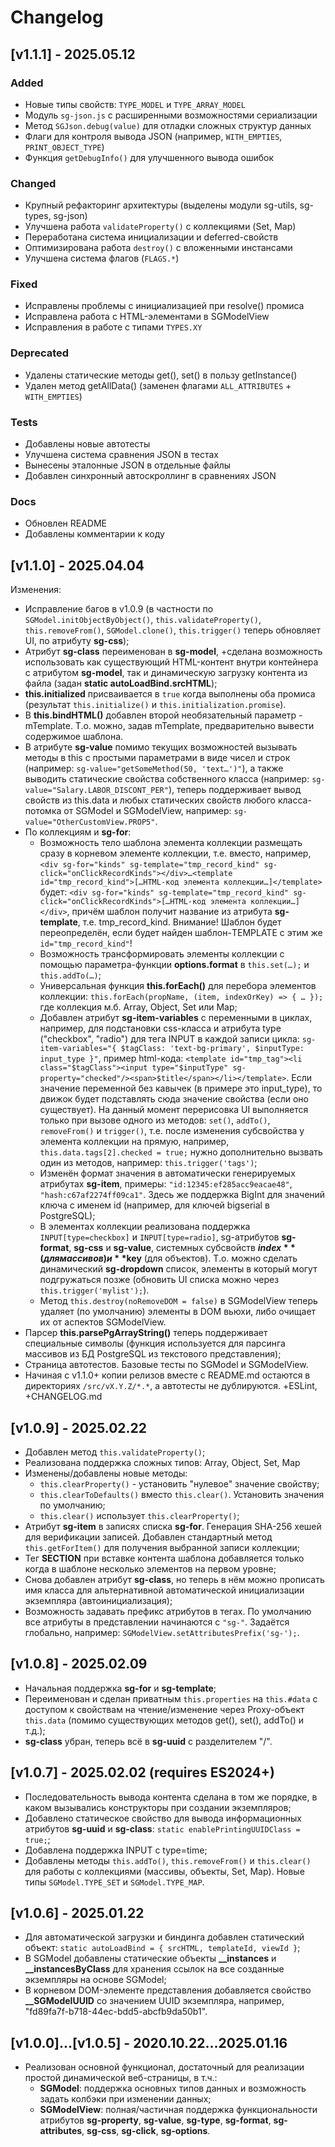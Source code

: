 # Changelog

## [v1.1.1] - 2025.05.12

### Added
- Новые типы свойств: `TYPE_MODEL` и `TYPE_ARRAY_MODEL`
- Модуль `sg-json.js` с расширенными возможностями сериализации
- Метод `SGJson.debug(value)` для отладки сложных структур данных
- Флаги для контроля вывода JSON (например, `WITH_EMPTIES`, `PRINT_OBJECT_TYPE`)
- Функция `getDebugInfo()` для улучшенного вывода ошибок

### Changed
- Крупный рефакторинг архитектуры (выделены модули sg-utils, sg-types, sg-json)
- Улучшена работа `validateProperty()` с коллекциями (Set, Map)
- Переработана система инициализации и deferred-свойств
- Оптимизирована работа `destroy()` с вложенными инстансами
- Улучшена система флагов (`FLAGS.*`)

### Fixed
- Исправлены проблемы с инициализацией при resolve() промиса
- Исправлена работа с HTML-элементами в SGModelView
- Исправления в работе с типами `TYPES.XY`

### Deprecated
- Удалены статические методы get(), set() в пользу getInstance()
- Удален метод getAllData() (заменен флагами `ALL_ATTRIBUTES` + `WITH_EMPTIES`)

### Tests
- Добавлены новые автотесты
- Улучшена система сравнения JSON в тестах
- Вынесены эталонные JSON в отдельные файлы
- Добавлен синхронный автоскроллинг в сравнениях JSON

### Docs
- Обновлен README
- Добавлены комментарии к коду

## [v1.1.0] - 2025.04.04

Изменения:
* Исправление багов в v1.0.9 (в частности по `SGModel.initObjectByObject()`, `this.validateProperty()`, `this.removeFrom()`, `SGModel.clone()`, `this.trigger()` теперь обновляет UI, по атрибуту **sg-css**);
* Атрибут **sg-class** переименован в **sg-model**, +сделана возможность использовать как существующий HTML-контент внутри контейнера с атрибутом **sg-model**, так и динамическую загрузку контента из файла (задан **static autoLoadBind.srcHTML**);
* **this.initialized** присваивается в `true` когда выполнены оба промиса (результат `this.initialize()` и `this.initialization.promise`).
* В **this.bindHTML()** добавлен второй необязательный параметр - mTemplate. Т.о. можно, задав mTemplate, предварительно вывести содержимое шаблона.
* В атрибуте **sg-value** помимо текущих возможностей вызывать методы в this с простыми параметрами в виде чисел и строк (например: `sg-value="getSomeMethod(50, 'text…')"`), а также выводить статические свойства собственного класса (например: `sg-value="Salary.LABOR_DISCONT_PER"`), теперь поддерживает вывод свойств из this.data и любых статических свойств любого класса-потомка от SGModel и SGModelView, например: `sg-value="OtherCustomView.PROP5"`.
* По коллекциям и **sg-for**:
  * Возможность тело шаблона элемента коллекции размещать сразу в корневом элементе коллекции, т.е. вместо, например, `<div sg-for="kinds" sg-template="tmp_record_kind" sg-click="onClickRecordKinds"></div>…<template id="tmp_record_kind">[…HTML-код элемента коллекции…]</template>` будет:
`<div sg-for="kinds" sg-template="tmp_record_kind" sg-click="onClickRecordKinds">[…HTML-код элемента коллекции…]</div>`, причём шаблон получит название из атрибута **sg-template**, т.е. tmp_record_kind. Внимание! Шаблон будет переопределён, если будет найден шаблон-TEMPLATE с этим же `id="tmp_record_kind"`!
  * Возможность трансформировать элементы коллекции с помощью параметра-функции **options.format** в `this.set(…);` и `this.addTo(…)`;
  * Универсальная функция **this.forEach()** для перебора элементов коллекции: `this.forEach(propName, (item, indexOrKey) => { … });` где коллекция м.б. Array, Object, Set или Map;
  * Добавлен атрибут **sg-item-variables** с переменными в циклах, например, для подстановки css-класса и атрибута type ("checkbox", "radio") для тега INPUT в каждой записи цикла: `sg-item-variables="{ $tagClass: 'text-bg-primary', $inputType: input_type }"`, пример html-кода: `<template id="tmp_tag"><li class="$tagClass"><input type="$inputType" sg-property="checked"/><span>$title</span></li></template>`. Если значение  переменной без кавычек (в примере это input_type), то движок будет подставлять сюда значение свойства (если оно существует). На данный момент перерисовка UI выполняется только при вызове одного из методов: `set()`, `addTo()`, `removeFrom()` и `trigger()`, т.е. после изменения субсвойства у элемента коллекции на прямую, например, `this.data.tags[2].checked = true;` нужно дополнительно вызвать один из методов, например: `this.trigger('tags')`;
  * Изменён формат значения в автоматически генерируемых атрибутах **sg-item**, примеры: `"id:12345:ef285acc9eacae48"`, `"hash:c67af2274ff09ca1"`. Здесь же поддержка BigInt для значений ключа с именем id (например, для ключей bigserial в PostgreSQL);
  * В элементах коллекции реализована поддержка `INPUT[type=checkbox]` и `INPUT[type=radio]`, sg-атрибутов **sg-format**, **sg-css** и **sg-value**, системных субсвойств **$index** (для массивов) и **$key** (для объектов). Т.о. можно сделать динамический **sg-dropdown** список, элементы в который могут подгружаться позже (обновить UI списка можно через `this.trigger('mylist');`).
  * Метод `this.destroy(noRemoveDOM = false)` в SGModelView теперь удаляет (по умолчанию) элементы в DOM вьюхи, либо очищает их от аспектов SGModelView.
* Парсер **this.parsePgArrayString()** теперь поддерживает специальные символы (функция используется для парсинга массивов из БД PostgreSQL из текстового представления);
* Страница автотестов. Базовые тесты по SGModel и SGModelView.
* Начиная с v1.1.0+ копии релизов вместе с README.md остаются в директориях `/src/vX.Y.Z/*.*`, а автотесты не дублируются. +ESLint, +CHANGELOG.md

## [v1.0.9] - 2025.02.22

* Добавлен метод `this.validateProperty()`;
* Реализована поддержка сложных типов: Array, Object, Set, Map
* Изменены/добавлены новые методы:
	* `this.clearProperty()` - установить "нулевое" значение свойству;
	* `this.clearToDefaults()` вместо `this.clear()`. Установить значения по умолчанию;
	* `this.clear()` использует `this.clearProperty()`;
* Атрибут **sg-item** в записях списка **sg-for**. Генерация SHA-256 хешей для верификации записей. Добавлен стандартный метод `this.getForItem()` для получения выбранной записи коллекции;
* Тег **SECTION** при вставке контента шаблона добавляется только когда в шаблоне несколько элементов на первом уровне;
* Снова добавлен атрибут **sg-class**, но теперь в нём можно прописать имя класса для альтернативной автоматической инициализации экземпляра (автоинициализация);
* Возможность задавать префикс атрибутов в тегах. По умолчанию все атрибуты в представлении начинаются с `"sg-"`. Задаётся глобально, например: `SGModelView.setAttributesPrefix('sg-');`.

## [v1.0.8] - 2025.02.09

* Начальная поддержка **sg-for** и **sg-template**;
* Переименован и сделан приватным `this.properties` на `this.#data` с доступом к свойствам на чтение/изменение через Proxy-объект `this.data` (помимо существующих методов get(), set(), addTo() и т.д.);
* **sg-class** убран, теперь всё в **sg-uuid** с разделителем "/".

## [v1.0.7] - 2025.02.02 (requires ES2024+)

* Последовательность вывода контента сделана в том же порядке, в каком вызывались конструкторы при создании экземпляров;
* Добавлено статическое свойство для вывода информационных атрибутов **sg-uuid** и **sg-class**: `static enablePrintingUUIDClass = true;`;
* Добавлена поддержка INPUT с type=time;
* Добавлены методы `this.addTo()`, `this.removeFrom()` и `this.clear()` для работы с коллекциями (массивы, объекты, Set, Map). Новые типы `SGModel.TYPE_SET` и `SGModel.TYPE_MAP`.

## [v1.0.6] - 2025.01.22

* Для автоматической загрузки и биндинга добавлен статический объект: `static autoLoadBind = { srcHTML, templateId, viewId }`;
* В SGModel добавлены статические объекты **__instances** и **__instancesByClass** для хранения ссылок на все созданные экземпляры на основе SGModel;
* В корневом DOM-элементе представления добавляется свойство **__SGModelUUID** со значением UUID экземпляра, например, "fd89fa7f-b718-44ec-bdd5-abcfb9da50b1".

## [v1.0.0]...[v1.0.5] - 2020.10.22...2025.01.16

* Реализован основной функционал, достаточный для реализации простой динамической веб-страницы, в т.ч.:
	* **SGModel**: поддержка основных типов данных и возможность задать колбэки при изменении данных;
	* **SGModelView**: полная/частичная поддержка функциональности атрибутов **sg-property**, **sg-value**, **sg-type**, **sg-format**, **sg-attributes**, **sg-css**, **sg-click**, **sg-options**.